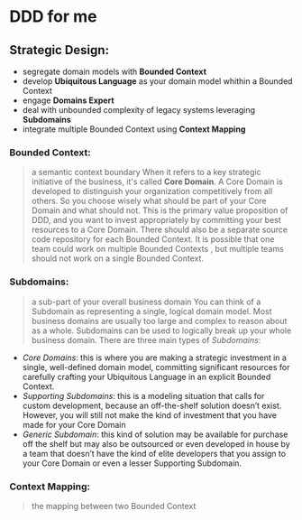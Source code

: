 # DDD for me

## Strategic Design:
* segregate domain models with **Bounded Context**
* develop **Ubiquitous Language** as your domain model whithin a Bounded Context
* engage **Domains Expert**
* deal with unbounded complexity of legacy systems leveraging **Subdomains**
* integrate multiple Bounded Context using **Context Mapping**

### Bounded Context:
>a semantic context boundary
When it refers to a key strategic initiative of the business, it's called **Core
Domain**.
A Core Domain is developed to distinguish your organization competitively from all others. 
So you choose wisely what should be part of your Core Domain and what should not. 
This is the primary value proposition of DDD, and you want to invest appropriately 
by committing your best resources to a Core Domain.
There should also be a separate source code repository for each Bounded Context. 
It is possible that one team could work on multiple Bounded Contexts , but multiple 
teams should not work on a single Bounded Context.

### Subdomains:
>a sub-part of your overall business domain
You can think of a Subdomain as representing a single, logical domain model.
Most business domains are usually too large and complex to reason about as a whole.
Subdomains can be used to logically break up your whole business domain.
There are three main types of *Subdomains*:
* *Core Domains*: this is where you are making a strategic investment in a single, well-defined
domain model, committing significant resources for carefully crafting your Ubiquitous
Language in an explicit Bounded Context.
* *Supporting Subdomains*: this is a modeling situation that calls for custom development,
because an off-the-shelf solution doesn’t exist. However, you will still not make the kind of
investment that you have made for your Core Domain
* *Generic Subdomain*: this kind of solution may be available for purchase off the shelf but may
also be outsourced or even developed in house by a team that doesn’t have the kind of elite
developers that you assign to your Core Domain or even a lesser Supporting Subdomain.

### Context Mapping:
>the mapping between two Bounded Context
